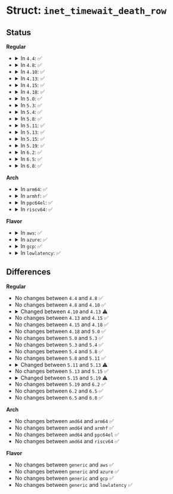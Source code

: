 # Struct: <code>inet_timewait_death_row</code>

## Status
<b>Regular</b>
<ul>
<li>
<details>
<summary>In <code>4.4</code>: ✅</summary>

```c
struct inet_timewait_death_row {
    atomic_t tw_count;
    struct inet_hashinfo *hashinfo;
    int sysctl_tw_recycle;
    int sysctl_max_tw_buckets;
};
```
</details>
</li>
<li>
<details>
<summary>In <code>4.8</code>: ✅</summary>

```c
struct inet_timewait_death_row {
    atomic_t tw_count;
    struct inet_hashinfo *hashinfo;
    int sysctl_tw_recycle;
    int sysctl_max_tw_buckets;
};
```
</details>
</li>
<li>
<details>
<summary>In <code>4.10</code>: ✅</summary>

```c
struct inet_timewait_death_row {
    atomic_t tw_count;
    struct inet_hashinfo *hashinfo;
    int sysctl_tw_recycle;
    int sysctl_max_tw_buckets;
};
```
</details>
</li>
<li>
<details>
<summary>In <code>4.13</code>: ✅</summary>

```c
struct inet_timewait_death_row {
    atomic_t tw_count;
    struct inet_hashinfo *hashinfo;
    int sysctl_max_tw_buckets;
};
```
</details>
</li>
<li>
<details>
<summary>In <code>4.15</code>: ✅</summary>

```c
struct inet_timewait_death_row {
    atomic_t tw_count;
    struct inet_hashinfo *hashinfo;
    int sysctl_max_tw_buckets;
};
```
</details>
</li>
<li>
<details>
<summary>In <code>4.18</code>: ✅</summary>

```c
struct inet_timewait_death_row {
    atomic_t tw_count;
    struct inet_hashinfo *hashinfo;
    int sysctl_max_tw_buckets;
};
```
</details>
</li>
<li>
<details>
<summary>In <code>5.0</code>: ✅</summary>

```c
struct inet_timewait_death_row {
    atomic_t tw_count;
    struct inet_hashinfo *hashinfo;
    int sysctl_max_tw_buckets;
};
```
</details>
</li>
<li>
<details>
<summary>In <code>5.3</code>: ✅</summary>

```c
struct inet_timewait_death_row {
    atomic_t tw_count;
    struct inet_hashinfo *hashinfo;
    int sysctl_max_tw_buckets;
};
```
</details>
</li>
<li>
<details>
<summary>In <code>5.4</code>: ✅</summary>

```c
struct inet_timewait_death_row {
    atomic_t tw_count;
    struct inet_hashinfo *hashinfo;
    int sysctl_max_tw_buckets;
};
```
</details>
</li>
<li>
<details>
<summary>In <code>5.8</code>: ✅</summary>

```c
struct inet_timewait_death_row {
    atomic_t tw_count;
    struct inet_hashinfo *hashinfo;
    int sysctl_max_tw_buckets;
};
```
</details>
</li>
<li>
<details>
<summary>In <code>5.11</code>: ✅</summary>

```c
struct inet_timewait_death_row {
    atomic_t tw_count;
    struct inet_hashinfo *hashinfo;
    int sysctl_max_tw_buckets;
};
```
</details>
</li>
<li>
<details>
<summary>In <code>5.13</code>: ✅</summary>

```c
struct inet_timewait_death_row {
    atomic_t tw_count;
    char tw_pad[60];
    struct inet_hashinfo *hashinfo;
    int sysctl_max_tw_buckets;
};
```
</details>
</li>
<li>
<details>
<summary>In <code>5.15</code>: ✅</summary>

```c
struct inet_timewait_death_row {
    atomic_t tw_count;
    char tw_pad[60];
    struct inet_hashinfo *hashinfo;
    int sysctl_max_tw_buckets;
};
```
</details>
</li>
<li>
<details>
<summary>In <code>5.19</code>: ✅</summary>

```c
struct inet_timewait_death_row {
    refcount_t tw_refcount;
    struct inet_hashinfo *hashinfo;
    int sysctl_max_tw_buckets;
};
```
</details>
</li>
<li>
<details>
<summary>In <code>6.2</code>: ✅</summary>

```c
struct inet_timewait_death_row {
    refcount_t tw_refcount;
    struct inet_hashinfo *hashinfo;
    int sysctl_max_tw_buckets;
};
```
</details>
</li>
<li>
<details>
<summary>In <code>6.5</code>: ✅</summary>

```c
struct inet_timewait_death_row {
    refcount_t tw_refcount;
    struct inet_hashinfo *hashinfo;
    int sysctl_max_tw_buckets;
};
```
</details>
</li>
<li>
<details>
<summary>In <code>6.8</code>: ✅</summary>

```c
struct inet_timewait_death_row {
    refcount_t tw_refcount;
    struct inet_hashinfo *hashinfo;
    int sysctl_max_tw_buckets;
};
```
</details>
</li>
</ul>
<b>Arch</b>
<ul>
<li>
<details>
<summary>In <code>arm64</code>: ✅</summary>

```c
struct inet_timewait_death_row {
    atomic_t tw_count;
    struct inet_hashinfo *hashinfo;
    int sysctl_max_tw_buckets;
};
```
</details>
</li>
<li>
<details>
<summary>In <code>armhf</code>: ✅</summary>

```c
struct inet_timewait_death_row {
    atomic_t tw_count;
    struct inet_hashinfo *hashinfo;
    int sysctl_max_tw_buckets;
};
```
</details>
</li>
<li>
<details>
<summary>In <code>ppc64el</code>: ✅</summary>

```c
struct inet_timewait_death_row {
    atomic_t tw_count;
    struct inet_hashinfo *hashinfo;
    int sysctl_max_tw_buckets;
};
```
</details>
</li>
<li>
<details>
<summary>In <code>riscv64</code>: ✅</summary>

```c
struct inet_timewait_death_row {
    atomic_t tw_count;
    struct inet_hashinfo *hashinfo;
    int sysctl_max_tw_buckets;
};
```
</details>
</li>
</ul>
<b>Flavor</b>
<ul>
<li>
<details>
<summary>In <code>aws</code>: ✅</summary>

```c
struct inet_timewait_death_row {
    atomic_t tw_count;
    struct inet_hashinfo *hashinfo;
    int sysctl_max_tw_buckets;
};
```
</details>
</li>
<li>
<details>
<summary>In <code>azure</code>: ✅</summary>

```c
struct inet_timewait_death_row {
    atomic_t tw_count;
    struct inet_hashinfo *hashinfo;
    int sysctl_max_tw_buckets;
};
```
</details>
</li>
<li>
<details>
<summary>In <code>gcp</code>: ✅</summary>

```c
struct inet_timewait_death_row {
    atomic_t tw_count;
    struct inet_hashinfo *hashinfo;
    int sysctl_max_tw_buckets;
};
```
</details>
</li>
<li>
<details>
<summary>In <code>lowlatency</code>: ✅</summary>

```c
struct inet_timewait_death_row {
    atomic_t tw_count;
    struct inet_hashinfo *hashinfo;
    int sysctl_max_tw_buckets;
};
```
</details>
</li>
</ul>

## Differences
<b>Regular</b>
<ul>
<li>
No changes between <code>4.4</code> and <code>4.8</code> ✅
</li>
<li>
No changes between <code>4.8</code> and <code>4.10</code> ✅
</li>
<li>
<details>
<summary>Changed between <code>4.10</code> and <code>4.13</code> ⚠️</summary>
<ul>
<li>
<b>Field removed. </b>
<code>int sysctl_tw_recycle</code>
</li>
</ul>
</details>
</li>
<li>
No changes between <code>4.13</code> and <code>4.15</code> ✅
</li>
<li>
No changes between <code>4.15</code> and <code>4.18</code> ✅
</li>
<li>
No changes between <code>4.18</code> and <code>5.0</code> ✅
</li>
<li>
No changes between <code>5.0</code> and <code>5.3</code> ✅
</li>
<li>
No changes between <code>5.3</code> and <code>5.4</code> ✅
</li>
<li>
No changes between <code>5.4</code> and <code>5.8</code> ✅
</li>
<li>
No changes between <code>5.8</code> and <code>5.11</code> ✅
</li>
<li>
<details>
<summary>Changed between <code>5.11</code> and <code>5.13</code> ⚠️</summary>
<ul>
<li>
<b>Field added. </b>
<code>char tw_pad[60]</code>
</li>
</ul>
</details>
</li>
<li>
No changes between <code>5.13</code> and <code>5.15</code> ✅
</li>
<li>
<details>
<summary>Changed between <code>5.15</code> and <code>5.19</code> ⚠️</summary>
<ul>
<li>
<b>Field added. </b>
<code>refcount_t tw_refcount</code>
</li>
<li>
<b>Field removed. </b>
<code>atomic_t tw_count</code>
</li>
<li>
<b>Field removed. </b>
<code>char tw_pad[60]</code>
</li>
</ul>
</details>
</li>
<li>
No changes between <code>5.19</code> and <code>6.2</code> ✅
</li>
<li>
No changes between <code>6.2</code> and <code>6.5</code> ✅
</li>
<li>
No changes between <code>6.5</code> and <code>6.8</code> ✅
</li>
</ul>
<b>Arch</b>
<ul>
<li>
No changes between <code>amd64</code> and <code>arm64</code> ✅
</li>
<li>
No changes between <code>amd64</code> and <code>armhf</code> ✅
</li>
<li>
No changes between <code>amd64</code> and <code>ppc64el</code> ✅
</li>
<li>
No changes between <code>amd64</code> and <code>riscv64</code> ✅
</li>
</ul>
<b>Flavor</b>
<ul>
<li>
No changes between <code>generic</code> and <code>aws</code> ✅
</li>
<li>
No changes between <code>generic</code> and <code>azure</code> ✅
</li>
<li>
No changes between <code>generic</code> and <code>gcp</code> ✅
</li>
<li>
No changes between <code>generic</code> and <code>lowlatency</code> ✅
</li>
</ul>
